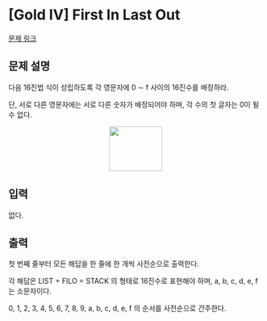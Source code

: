 # [Gold IV] First In Last Out

[문제 링크](https://www.acmicpc.net/problem/15883) 

## 문제 설명

<p>다음 16진법 식이 성립하도록 각 영문자에 0 ∼ f 사이의 16진수를 배정하라.</p>

<p>단, 서로 다른 영문자에는 서로 다른 숫자가 배정되어야 하며, 각 수의 첫 글자는 0이 될 수 없다.</p>

<p style="text-align: center;"><img alt="" src="http://onlinejudgeimages.s3-ap-northeast-1.amazonaws.com/problem/15883/1.png" style="width: 105px; height: 88px;"></p>

## 입력 

 <p>없다.</p>

## 출력 

 <p>첫 번째 줄부터 모든 해답을 한 줄에 한 개씩 사전순으로 출력한다.</p>

<p>각 해답은 LIST + FILO = STACK 의 형태로 16진수로 표현해야 하며, a, b, c, d, e, f 는 소문자이다.</p>

<p>0, 1, 2, 3, 4, 5, 6, 7, 8, 9, a, b, c, d, e, f 의 순서를 사전순으로 간주한다.</p>

